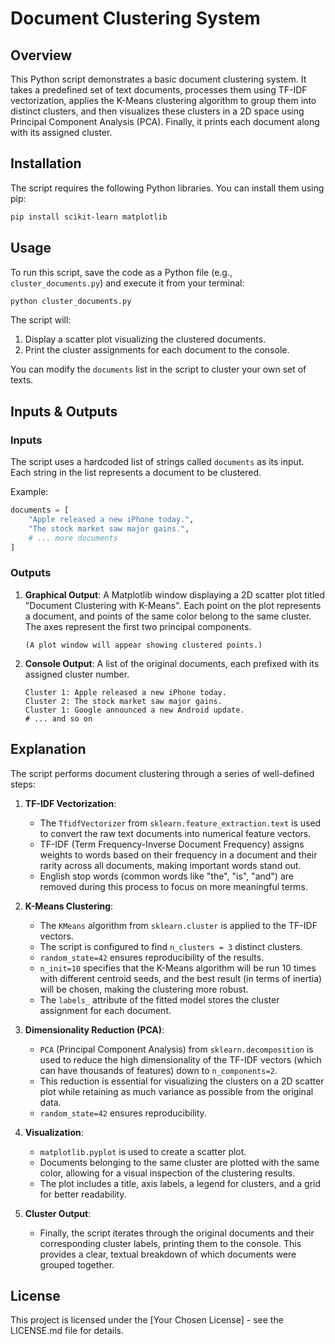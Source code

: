 # Document Clustering System

## Overview
This Python script demonstrates a basic document clustering system. It takes a predefined set of text documents, processes them using TF-IDF vectorization, applies the K-Means clustering algorithm to group them into distinct clusters, and then visualizes these clusters in a 2D space using Principal Component Analysis (PCA). Finally, it prints each document along with its assigned cluster.

## Installation
The script requires the following Python libraries. You can install them using pip:

```bash
pip install scikit-learn matplotlib
```

## Usage
To run this script, save the code as a Python file (e.g., `cluster_documents.py`) and execute it from your terminal:

```bash
python cluster_documents.py
```

The script will:
1. Display a scatter plot visualizing the clustered documents.
2. Print the cluster assignments for each document to the console.

You can modify the `documents` list in the script to cluster your own set of texts.

## Inputs & Outputs

### Inputs
The script uses a hardcoded list of strings called `documents` as its input. Each string in the list represents a document to be clustered.

Example:
```python
documents = [
    "Apple released a new iPhone today.",
    "The stock market saw major gains.",
    # ... more documents
]
```

### Outputs
1.  **Graphical Output**: A Matplotlib window displaying a 2D scatter plot titled "Document Clustering with K-Means". Each point on the plot represents a document, and points of the same color belong to the same cluster. The axes represent the first two principal components.

    ```
    (A plot window will appear showing clustered points.)
    ```

2.  **Console Output**: A list of the original documents, each prefixed with its assigned cluster number.

    ```
    Cluster 1: Apple released a new iPhone today.
    Cluster 2: The stock market saw major gains.
    Cluster 1: Google announced a new Android update.
    # ... and so on
    ```

## Explanation
The script performs document clustering through a series of well-defined steps:

1.  **TF-IDF Vectorization**:
    - The `TfidfVectorizer` from `sklearn.feature_extraction.text` is used to convert the raw text documents into numerical feature vectors.
    - TF-IDF (Term Frequency-Inverse Document Frequency) assigns weights to words based on their frequency in a document and their rarity across all documents, making important words stand out.
    - English stop words (common words like "the", "is", "and") are removed during this process to focus on more meaningful terms.

2.  **K-Means Clustering**:
    - The `KMeans` algorithm from `sklearn.cluster` is applied to the TF-IDF vectors.
    - The script is configured to find `n_clusters = 3` distinct clusters.
    - `random_state=42` ensures reproducibility of the results.
    - `n_init=10` specifies that the K-Means algorithm will be run 10 times with different centroid seeds, and the best result (in terms of inertia) will be chosen, making the clustering more robust.
    - The `labels_` attribute of the fitted model stores the cluster assignment for each document.

3.  **Dimensionality Reduction (PCA)**:
    - `PCA` (Principal Component Analysis) from `sklearn.decomposition` is used to reduce the high dimensionality of the TF-IDF vectors (which can have thousands of features) down to `n_components=2`.
    - This reduction is essential for visualizing the clusters on a 2D scatter plot while retaining as much variance as possible from the original data.
    - `random_state=42` ensures reproducibility.

4.  **Visualization**:
    - `matplotlib.pyplot` is used to create a scatter plot.
    - Documents belonging to the same cluster are plotted with the same color, allowing for a visual inspection of the clustering results.
    - The plot includes a title, axis labels, a legend for clusters, and a grid for better readability.

5.  **Cluster Output**:
    - Finally, the script iterates through the original documents and their corresponding cluster labels, printing them to the console. This provides a clear, textual breakdown of which documents were grouped together.

## License
This project is licensed under the [Your Chosen License] - see the LICENSE.md file for details.